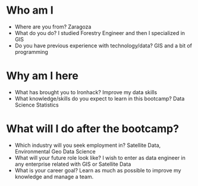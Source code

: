 # Who am I

* Where are you from? Zaragoza
* What do you do? I studied Forestry Engineer and then I specialized in GIS
* Do you have previous experience with technology/data? GIS and a bit of programming

# Why am I here

* What has brought you to Ironhack? Improve my data skills
* What knowledge/skills do you expect to learn in this bootcamp? Data Science Statistics

# What will I do after the bootcamp?

* Which industry will you seek employment in? Satellite Data, Environmental Geo Data Science
* What will your future role look like? I wish to enter as data engineer in any enterprise related with GIS or Satellite Data
* What is your career goal? Learn as much as possible to improve my knowledge and manage a team.